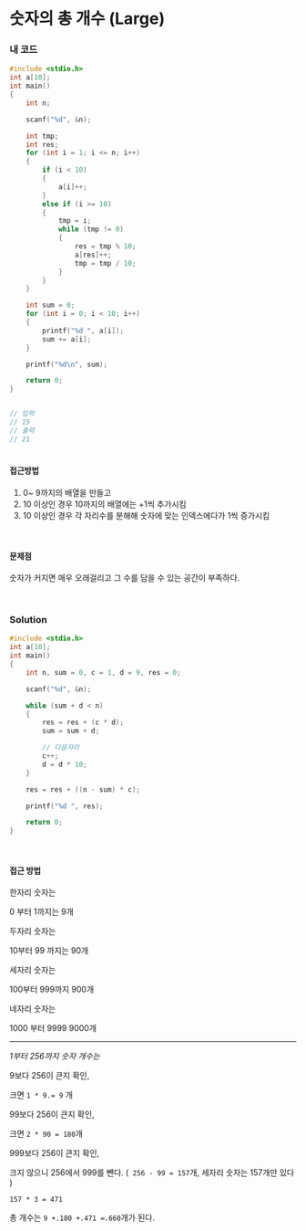 # 숫자의 총 개수 (Large)

### 내 코드

```c
#include <stdio.h>
int a[10];
int main()
{
    int n;

    scanf("%d", &n);

    int tmp;
    int res;
    for (int i = 1; i <= n; i++)
    {
        if (i < 10)
        {
            a[i]++;
        }
        else if (i >= 10)
        {
            tmp = i;
            while (tmp != 0)
            {
                res = tmp % 10;
                a[res]++;
                tmp = tmp / 10;
            }
        }
    }

    int sum = 0;
    for (int i = 0; i < 10; i++)
    {
        printf("%d ", a[i]);
        sum += a[i];
    }

    printf("%d\n", sum);

    return 0;
}


// 입력
// 15
// 출력
// 21
```

#### <br/> 접근방법

1. 0~ 9까지의 배열을 만들고
2. 10 이상인 경우 10까지의 배열에는 +1씩 추가시킴
3. 10 이상인 경우 각 자리수를 분해해 숫자에 맞는 인덱스에다가 1씩 증가시킴

<br/> 

#### 문제점 

숫자가 커지면 매우 오래걸리고 그 수를 담을 수 있는 공간이 부족하다.

<br/> 



### Solution

```c
#include <stdio.h>
int a[10];
int main()
{
    int n, sum = 0, c = 1, d = 9, res = 0;

    scanf("%d", &n);

    while (sum + d < n)
    {
        res = res + (c * d);
        sum = sum + d;

        // 다음자리
        c++;
        d = d * 10;
    }

    res = res + ((n - sum) * c);

    printf("%d ", res);

    return 0;
}
```

<br/> 

#### 접근 방법

한자리 숫자는

0 부터 1까지는 9개

두자리 숫자는

10부터 99 까지는 90개

세자리 숫자는

100부터 999까지 900개

네자리 숫자는

1000 부터 9999 9000개

---

*1부터 256까지 숫자 개수는*



9보다 256이 큰지 확인,

크면  `1 * 9.= 9` 개

99보다 256이 큰지 확인,

크면 `2 * 90 = 180`개

999보다 256이 큰지 확인,

크지 않으니 256에서 999를 뺀다. (` 256 - 99 = 157`개, 세자리 숫자는 157개만 있다 )

`157 * 3 = 471`

총 개수는 `9 +.180 +.471 =.660`개가 된다.